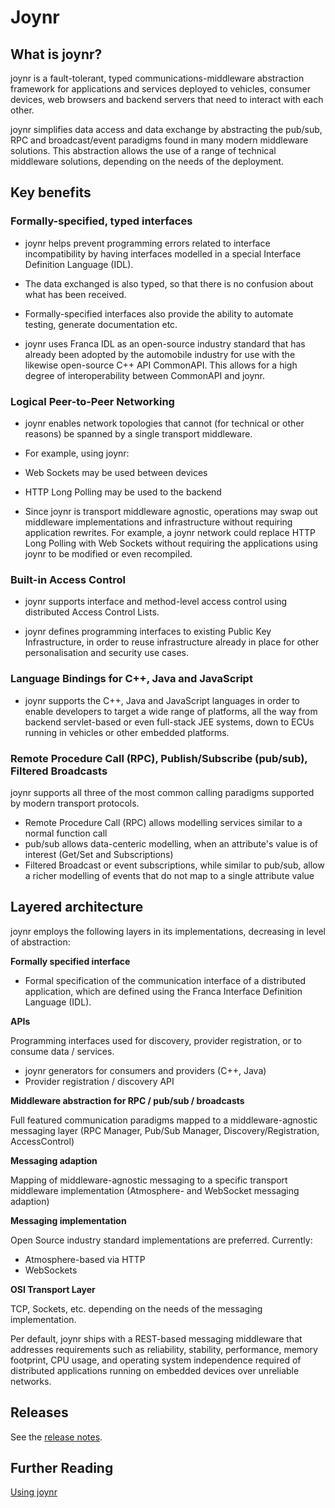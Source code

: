 # Joynr
## What is joynr?

joynr is a fault-tolerant, typed communications-middleware abstraction framework for applications and services deployed to vehicles, consumer devices, web browsers and backend servers that need to interact with each other.

joynr simplifies data access and data exchange by abstracting the pub/sub, RPC and broadcast/event paradigms found in many modern middleware solutions. This abstraction allows the use of a range of technical middleware solutions, depending on the needs of the deployment.

## Key benefits

### Formally-specified, typed interfaces

* joynr helps prevent programming errors related to interface incompatibility by
having interfaces modelled in a special Interface Definition Language (IDL).

* The data exchanged is also typed, so that there is no confusion about what has been received.

* Formally-specified interfaces also provide the ability to automate testing, generate documentation etc.

* joynr uses Franca IDL as an open-source industry standard that has already been adopted by the automobile industry for use with the likewise open-source C++ API CommonAPI. This allows for a high degree of interoperability between CommonAPI and joynr.

### Logical Peer-to-Peer Networking

* joynr enables network topologies that cannot (for technical or other reasons) be spanned by a single
transport middleware.

* For example, using joynr:

 * Web Sockets may be used between devices
 * HTTP Long Polling may be used to the backend

* Since joynr is transport middleware agnostic, operations may swap out middleware implementations and infrastructure without requiring application rewrites. For example, a joynr network could replace HTTP Long Polling with Web Sockets without requiring the applications using joynr to be modified or even recompiled.

### Built-in Access Control

* joynr supports interface and method-level access control using distributed Access Control Lists.

* joynr defines programming interfaces to existing Public Key Infrastructure, in order to reuse infrastructure
already in place for other personalisation and security use cases.

### Language Bindings for C++, Java and JavaScript

* joynr supports the C++, Java and JavaScript languages in order to enable
  developers to target a wide range of platforms, all the way from backend
  servlet-based or even full-stack JEE systems, down to ECUs running in
  vehicles or other embedded platforms.

### Remote Procedure Call (RPC), Publish/Subscribe (pub/sub), Filtered Broadcasts

joynr supports all three of the most common calling paradigms supported by modern transport protocols.

* Remote Procedure Call (RPC) allows modelling services similar to a normal function call
* pub/sub allows data-centeric modelling, when an attribute's value is of interest (Get/Set and Subscriptions)
* Filtered Broadcast or event subscriptions, while similar to pub/sub, allow a richer modelling of events that do not map to a single attribute value

## Layered architecture
joynr employs the following layers in its implementations, decreasing in level of abstraction: 

**Formally specified interface**

 * Formal specification of the communication interface of a distributed application, which are defined using the Franca Interface Definition Language (IDL).

**APIs**

Programming interfaces used for discovery, provider registration, or to consume data / services.
 * joynr generators for consumers and providers (C++, Java)
 * Provider registration / discovery API

**Middleware abstraction for RPC / pub/sub / broadcasts**

Full featured communication paradigms mapped to a middleware-agnostic messaging layer (RPC Manager, Pub/Sub Manager, Discovery/Registration, AccessControl)

**Messaging adaption**

Mapping of middleware-agnostic messaging to a specific transport middleware implementation (Atmosphere- and WebSocket messaging adaption)

**Messaging implementation**


 Open Source industry standard implementations are preferred.
 Currently:

 * Atmosphere-based via HTTP
 * WebSockets

**OSI Transport Layer**

TCP, Sockets, etc. depending on the needs of the messaging implementation.


Per default, joynr ships with a REST-based messaging middleware that addresses requirements such as reliability, stability, performance, memory footprint, CPU usage, and operating system independence required of distributed applications running on embedded devices over unreliable networks.

## Releases
See the [release notes](ReleaseNotes.md).

## Further Reading

[Using joynr](using_joynr.md)

